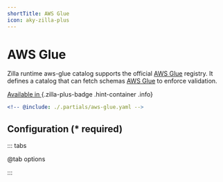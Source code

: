 ```yaml
---
shortTitle: AWS Glue
icon: aky-zilla-plus
---
```


# AWS Glue 

Zilla runtime aws-glue catalog supports the official [AWS Glue](https://aws.amazon.com/glue/) registry. It defines a catalog that can fetch schemas [AWS Glue](https://aws.amazon.com/glue/) to enforce validation.

[Available in <ZillaPlus/>](https://www.aklivity.io/products/zilla-plus)
{.zilla-plus-badge .hint-container .info}

```yaml {2}
<!-- @include: ./.partials/aws-glue.yaml -->
```

## Configuration (\* required)

::: tabs

@tab options

<!-- @include: ./.partials/aws-glue-options.md -->

:::


